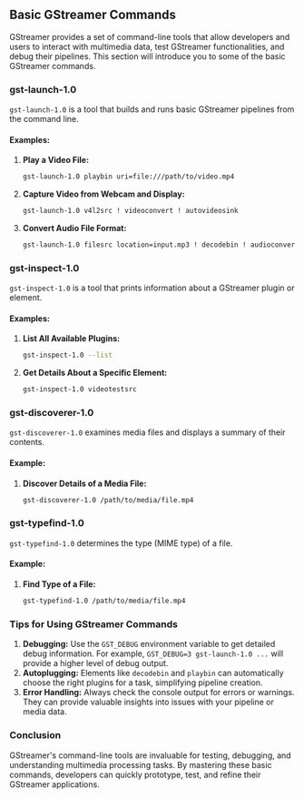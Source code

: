 

## Basic GStreamer Commands

GStreamer provides a set of command-line tools that allow developers and users to interact with multimedia data, test GStreamer functionalities, and debug their pipelines. This section will introduce you to some of the basic GStreamer commands.

### gst-launch-1.0

`gst-launch-1.0` is a tool that builds and runs basic GStreamer pipelines from the command line.

#### Examples:

1. **Play a Video File:**
   ```bash
   gst-launch-1.0 playbin uri=file:///path/to/video.mp4
   ```

2. **Capture Video from Webcam and Display:**
   ```bash
   gst-launch-1.0 v4l2src ! videoconvert ! autovideosink
   ```

3. **Convert Audio File Format:**
   ```bash
   gst-launch-1.0 filesrc location=input.mp3 ! decodebin ! audioconvert ! vorbisenc ! oggmux ! filesink location=output.ogg
   ```

### gst-inspect-1.0

`gst-inspect-1.0` is a tool that prints information about a GStreamer plugin or element.

#### Examples:

1. **List All Available Plugins:**
   ```bash
   gst-inspect-1.0 --list
   ```

2. **Get Details About a Specific Element:**
   ```bash
   gst-inspect-1.0 videotestsrc
   ```

### gst-discoverer-1.0

`gst-discoverer-1.0` examines media files and displays a summary of their contents.

#### Example:

1. **Discover Details of a Media File:**
   ```bash
   gst-discoverer-1.0 /path/to/media/file.mp4
   ```

### gst-typefind-1.0

`gst-typefind-1.0` determines the type (MIME type) of a file.

#### Example:

1. **Find Type of a File:**
   ```bash
   gst-typefind-1.0 /path/to/media/file.mp4
   ```

### Tips for Using GStreamer Commands

1. **Debugging:** Use the `GST_DEBUG` environment variable to get detailed debug information. For example, `GST_DEBUG=3 gst-launch-1.0 ...` will provide a higher level of debug output.
2. **Autoplugging:** Elements like `decodebin` and `playbin` can automatically choose the right plugins for a task, simplifying pipeline creation.
3. **Error Handling:** Always check the console output for errors or warnings. They can provide valuable insights into issues with your pipeline or media data.

### Conclusion

GStreamer's command-line tools are invaluable for testing, debugging, and understanding multimedia processing tasks. By mastering these basic commands, developers can quickly prototype, test, and refine their GStreamer applications.

